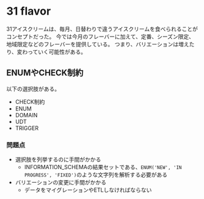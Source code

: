# 31 flavor

31アイスクリームは、毎月、日替わりで違うアイスクリームを食べられることがコンセプトだった。
今では今月のフレーバーに加えて、定番、シーズン限定、地域限定などのフレーバーを提供している。
つまり、バリエーションは増えたり、変わっていく可能性がある。

## ENUMやCHECK制約

以下の選択肢がある。

- CHECK制約
- ENUM
- DOMAIN
- UDT
- TRIGGER

### 問題点

- 選択肢を列挙するのに手間がかかる
  - INFORMATION_SCHEMAの結果セットである、`ENUM('NEW', 'IN PROGRESS', 'FIXED')`のような文字列を解析する必要がある
- バリエーションの変更に手間がかかる
  - データをマイグレーションやETLしなければならない
